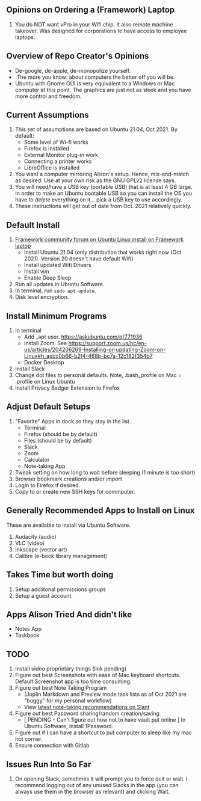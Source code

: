 ## Opinions on Ordering a (Framework) Laptop
1. You do NOT want vPro in your Wifi chip. It also remote machine takeover. Was designed for corporations to have access to employee laptops.

## Overview of Repo Creator's Opinions
* De-google, de-apple, de-monopolize yourself.
* :The more you know: about computers the better off you will be. 
* Ubuntu with Gnome GUI is very equivalent to a Windows or Mac computer at this point. The graphics are just not as sleek and you have more control and freedom. 

## Current Assumptions
1. This set of assumptions are based on Ubuntu 21.04, Oct 2021. By default: 
    * Some level of Wi-fi works
    * Firefox is installed
    * External Monitor plug-in work
    * Connecting a printer works
    * LibreOffice is installed
1. You want a computer mirroring Alison's setup. Hence, mix-and-match as desired. Use at your own risk as the GNU GPLv2 license says.
1. You will need/have a USB key (portable USB) that is at least 4 GB large. In order to make an Ubuntu bootable USB so you can install the OS you have to _delete_ everything on it... pick a USB key to use accordingly.
1. These instructions will get out of date from Oct. 2021 relatively quickly.

## Default Install

1. [Framework community forum on Ubuntu Linux install on Framework laptop](https://community.frame.work/t/ubuntu-21-04-on-the-framework-laptop/2722)
    - Install Ubuntu 21.04 (only distribution that works right now (Oct 2021). Version 20 doesn't have default Wifi)
    - Install updated Wifi Drivers 
    - Install vim 
    - Enable Deep Sleep
1. Run all updates in Ubuntu Software.
1. In terminal, run `sudo apt update`.
1. Disk level encryption.

## Install Minimum Programs

1. In terminal
    - Add _apt user. https://askubuntu.com/q/771936 
    - install Zoom. See https://support.zoom.us/hc/en-us/articles/204206269-Installing-or-updating-Zoom-on-Linux#h_adcc0b66-b2f4-468b-bc7a-12c182f354b7
    - Docker Desktop
1. Install Slack
1. Change dot files to personal defaults. Note, .bash_profile on Mac = .profile on Linux Ubuntu
1. Install Privacy Badger Extension to Firefox

## Adjust Default Setups

1. "Favorite" Apps in dock so they stay in the list.
    * Terminal
    * Firefox (should be by default)
    * Files (should be by default)
    * Slack
    * Zoom
    * Calculator
    * Note-taking App
1. Tweak setting on how long to wait before sleeping (1 minute is too short)
1. Browser bookmark creations and/or import
1. Login to Firefox if desired.
1. Copy to or create new SSH keys for commputer.

## Generally Recommended Apps to Install on Linux
These are available to install via Ubuntu Software.

1. Audacity (audio)
1. VLC (video)
1. Inkscape (vector art)
1. Calibre (e-book library management)

## Takes Time but worth doing
1. Setup addiitonal permissions groups
1. Setup a guest account

## Apps Alison Tried And didn't like
* Notes App
* Taskbook


## TODO

1. Install video proprietary things (link pending)
1. Figure out best Screenshots with ease of Mac keyboard shortcuts. Default Screenshot app is too time consuming.
1. Figure out best Note Taking Program
    * (Joplin Markdown and Preview mode task lists as of Oct 2021 are "buggy" for my personal workflow)
    * View [latest note-taking recommendations on Slant](https://www.slant.co/topics/6303/viewpoints/21/~note-taking-apps-for-linux~qownnotes)
1. Figure out best Password sharing/random creation/saving
    * [ PENDING - Can't figure out how not to have vault put online ] In Ubuntu Software, install 1Password.
1. Figure out if I can have a shortcut to put computer to sleep like my mac hot corner.
1. Ensure connection with Gitlab


## Issues Run Into So Far
1. On opening Slack, sometimes it will prompt you to force quit or wait. I recommend logging out of any unused Slacks in the app (you can always use them in the browser as relevant) and clicking Wait. 
